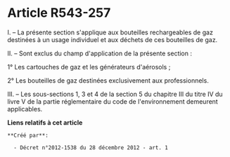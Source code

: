 # Article R543-257

I. – La présente section s'applique aux bouteilles rechargeables de gaz destinées à un usage individuel et aux déchets de ces
bouteilles de gaz.

II. – Sont exclus du champ d'application de la présente section :

1° Les cartouches de gaz et les générateurs d'aérosols ;

2° Les bouteilles de gaz destinées exclusivement aux professionnels.

III. – Les sous-sections 1, 3 et 4 de la section 5 du chapitre III du titre IV du livre V de la partie réglementaire du code
de l'environnement demeurent applicables.

**Liens relatifs à cet article**

	**Créé par**:

	  - Décret n°2012-1538 du 28 décembre 2012 - art. 1
